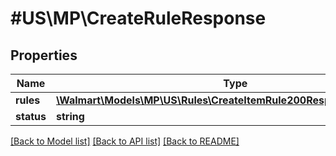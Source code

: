 # #US\MP\CreateRuleResponse

## Properties

Name | Type | Description | Notes
------------ | ------------- | ------------- | -------------
**rules** | [**\Walmart\Models\MP\US\Rules\CreateItemRule200ResponseRulesInner[]**](CreateItemRule200ResponseRulesInner.md) |  | [optional]
**status** | **string** |  | [optional]


[[Back to Model list]](../) [[Back to API list]](../../Api/US/MP) [[Back to README]](../../README.md)
